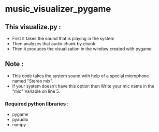# music_visualizer_pygame

## This visualize.py :
- First it takes the sound that is playing in the system
- Then analyzes that audio chunk by chunk.
- Then it produces the visualization in the window created with pygame

## Note :
- This code takes the system sound with help of a special  microphone named "Stereo mix".
- If your system doesn't have this option then Write your mic name in the "mic" Variable on line 5.

### Required python libraries : 
- pygame
- pyaudio
- numpy
